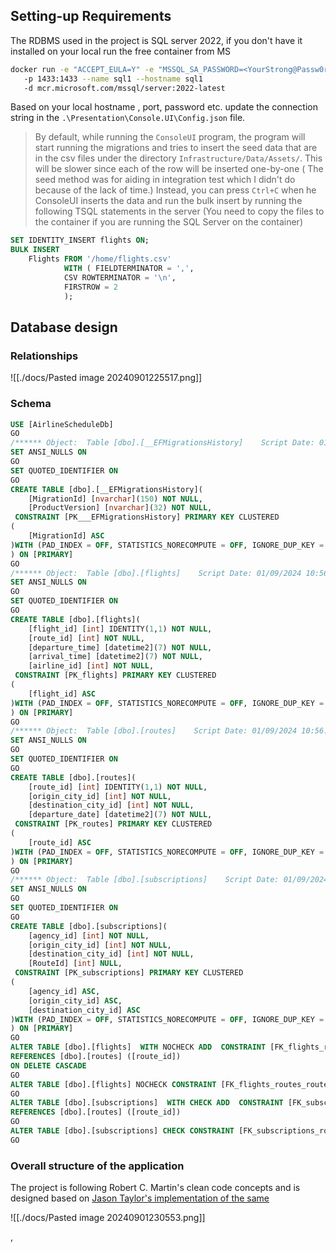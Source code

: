 ## Setting-up Requirements

The RDBMS used in the project is SQL server 2022, if you don't have it installed on your local run the free container from MS

```bash
docker run -e "ACCEPT_EULA=Y" -e "MSSQL_SA_PASSWORD=<YourStrong@Passw0rd>" 
   -p 1433:1433 --name sql1 --hostname sql1 
   -d mcr.microsoft.com/mssql/server:2022-latest
```
Based on your local hostname , port, password etc. update the connection string in the `.\Presentation\Console.UI\Config.json` file.

> By default, while running the  `ConsoleUI` program, the program will start running the migrations and tries to insert the seed data that are in the csv files under the directory `Infrastructure/Data/Assets/`. This will be slower since each of the row will be inserted one-by-one ( The seed method was for aiding in integration test which I didn't do because of the lack of time.)
> Instead, you can press `Ctrl+C` when he ConsoleUI inserts the data and run the bulk insert by running the following TSQL statements in the server (You need to copy the files to the container if you are running the SQL Server on the container)

```sql
SET IDENTITY_INSERT flights ON;
BULK INSERT 
	Flights FROM '/home/flights.csv' 
			WITH ( FIELDTERMINATOR = ',',
			CSV ROWTERMINATOR = '\n', 
			FIRSTROW = 2
			);

```

 ## Database design

### Relationships
![[./docs/Pasted image 20240901225517.png]]

### Schema

```sql
USE [AirlineScheduleDb]
GO
/****** Object:  Table [dbo].[__EFMigrationsHistory]    Script Date: 01/09/2024 10:56:31 PM ******/
SET ANSI_NULLS ON
GO
SET QUOTED_IDENTIFIER ON
GO
CREATE TABLE [dbo].[__EFMigrationsHistory](
	[MigrationId] [nvarchar](150) NOT NULL,
	[ProductVersion] [nvarchar](32) NOT NULL,
 CONSTRAINT [PK___EFMigrationsHistory] PRIMARY KEY CLUSTERED 
(
	[MigrationId] ASC
)WITH (PAD_INDEX = OFF, STATISTICS_NORECOMPUTE = OFF, IGNORE_DUP_KEY = OFF, ALLOW_ROW_LOCKS = ON, ALLOW_PAGE_LOCKS = ON, OPTIMIZE_FOR_SEQUENTIAL_KEY = OFF) ON [PRIMARY]
) ON [PRIMARY]
GO
/****** Object:  Table [dbo].[flights]    Script Date: 01/09/2024 10:56:31 PM ******/
SET ANSI_NULLS ON
GO
SET QUOTED_IDENTIFIER ON
GO
CREATE TABLE [dbo].[flights](
	[flight_id] [int] IDENTITY(1,1) NOT NULL,
	[route_id] [int] NOT NULL,
	[departure_time] [datetime2](7) NOT NULL,
	[arrival_time] [datetime2](7) NOT NULL,
	[airline_id] [int] NOT NULL,
 CONSTRAINT [PK_flights] PRIMARY KEY CLUSTERED 
(
	[flight_id] ASC
)WITH (PAD_INDEX = OFF, STATISTICS_NORECOMPUTE = OFF, IGNORE_DUP_KEY = OFF, ALLOW_ROW_LOCKS = ON, ALLOW_PAGE_LOCKS = ON, OPTIMIZE_FOR_SEQUENTIAL_KEY = OFF) ON [PRIMARY]
) ON [PRIMARY]
GO
/****** Object:  Table [dbo].[routes]    Script Date: 01/09/2024 10:56:31 PM ******/
SET ANSI_NULLS ON
GO
SET QUOTED_IDENTIFIER ON
GO
CREATE TABLE [dbo].[routes](
	[route_id] [int] IDENTITY(1,1) NOT NULL,
	[origin_city_id] [int] NOT NULL,
	[destination_city_id] [int] NOT NULL,
	[departure_date] [datetime2](7) NOT NULL,
 CONSTRAINT [PK_routes] PRIMARY KEY CLUSTERED 
(
	[route_id] ASC
)WITH (PAD_INDEX = OFF, STATISTICS_NORECOMPUTE = OFF, IGNORE_DUP_KEY = OFF, ALLOW_ROW_LOCKS = ON, ALLOW_PAGE_LOCKS = ON, OPTIMIZE_FOR_SEQUENTIAL_KEY = OFF) ON [PRIMARY]
) ON [PRIMARY]
GO
/****** Object:  Table [dbo].[subscriptions]    Script Date: 01/09/2024 10:56:31 PM ******/
SET ANSI_NULLS ON
GO
SET QUOTED_IDENTIFIER ON
GO
CREATE TABLE [dbo].[subscriptions](
	[agency_id] [int] NOT NULL,
	[origin_city_id] [int] NOT NULL,
	[destination_city_id] [int] NOT NULL,
	[RouteId] [int] NULL,
 CONSTRAINT [PK_subscriptions] PRIMARY KEY CLUSTERED 
(
	[agency_id] ASC,
	[origin_city_id] ASC,
	[destination_city_id] ASC
)WITH (PAD_INDEX = OFF, STATISTICS_NORECOMPUTE = OFF, IGNORE_DUP_KEY = OFF, ALLOW_ROW_LOCKS = ON, ALLOW_PAGE_LOCKS = ON, OPTIMIZE_FOR_SEQUENTIAL_KEY = OFF) ON [PRIMARY]
) ON [PRIMARY]
GO
ALTER TABLE [dbo].[flights]  WITH NOCHECK ADD  CONSTRAINT [FK_flights_routes_route_id] FOREIGN KEY([route_id])
REFERENCES [dbo].[routes] ([route_id])
ON DELETE CASCADE
GO
ALTER TABLE [dbo].[flights] NOCHECK CONSTRAINT [FK_flights_routes_route_id]
GO
ALTER TABLE [dbo].[subscriptions]  WITH CHECK ADD  CONSTRAINT [FK_subscriptions_routes_RouteId] FOREIGN KEY([RouteId])
REFERENCES [dbo].[routes] ([route_id])
GO
ALTER TABLE [dbo].[subscriptions] CHECK CONSTRAINT [FK_subscriptions_routes_RouteId]
GO

```

### Overall structure of the application

The project is following Robert C. Martin's clean code concepts and is designed based on [Jason Taylor's implementation of the same](https://github.com/jasontaylordev/CleanArchitecture)

![[./docs/Pasted image 20240901230553.png]]

,